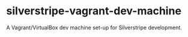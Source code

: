 # silverstripe-vagrant-dev-machine
A Vagrant/VirtualBox dev machine set-up for Silverstripe development.

